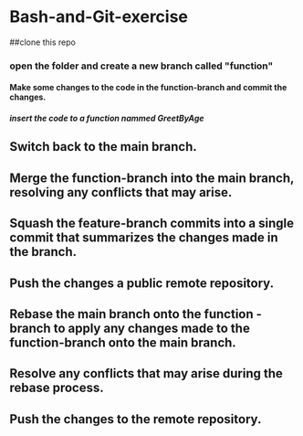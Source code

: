 # Bash-and-Git-exercise

##clone this repo

### open the folder and create a new branch called  "function"
#### Make some changes to the code in the function-branch and commit the changes.
##### insert the code to a function nammed GreetByAge
## Switch back to the main branch.

## Merge the function-branch into the main branch, resolving any conflicts that may arise.

## Squash the feature-branch commits into a single commit that summarizes the changes made in the branch.

## Push the changes a public  remote repository.

## Rebase the main branch onto the function -branch to apply any changes made to the function-branch onto the main branch.

## Resolve any conflicts that may arise during the rebase process.

## Push the changes to the remote repository.
